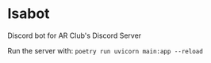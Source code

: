 # Isabot

Discord bot for AR Club's Discord Server

Run the server with: `poetry run uvicorn main:app --reload`

